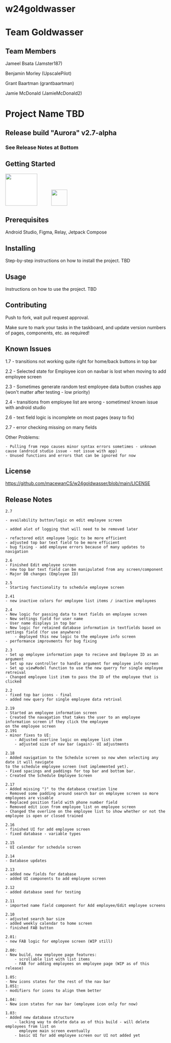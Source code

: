 # w24goldwasser
# Team Goldwasser
## Team Members

Jameel Bsata (Jamster187)

Benjamin Morley (UpscalePilot)

Grant Baartman (grantbaartman)

Jamie McDonald (JamieMcDonald2)

# Project Name TBD

## Release build "Aurora" v2.7-alpha

### See Release Notes at Bottom

## Getting Started

<a href="https://github.com/macewanCS/w24goldwasser.git"><img src="https://static.vecteezy.com/system/resources/previews/017/119/660/original/github-logo-git-hub-icon-with-text-on-white-and-black-background-free-vector.jpg" width="100" style="background: white; margin-right: 40px;"></a> <a href="https://www.figma.com/file/sjYPI6UptLTQ1tIf73pxSn/Team-Goldwasser?type=design&node-id=0%3A1&mode=design&t=Jnmr05dUMOu4uRa7-1"><img src="https://brandlogos.net/wp-content/uploads/2022/05/figma-logo_brandlogos.net_6n1pb.png" width="50"></a>

## Prerequisites

Android Studio, Figma, Relay, Jetpack Compose

## Installing

Step-by-step instructions on how to install the project.
TBD

## Usage

Instructions on how to use the project.
TBD

## Contributing

Push to fork, wait pull request approval.

Make sure to mark your tasks in the taskboard, and update version numbers of pages, components, etc.
as required!

## Known Issues

1.7 - transitions not working quite right for home/back buttons in top bar

2.2 - Selected state for Employee icon on navbar is lost when moving to add employee screen

2.3 - Sometimes generate random test employee data button crashes app (won't matter after testing - low priority)

2.4 - transitions from employee list are wrong - sometimes! known issue with android studio

2.6 - text field logic is incomplete on most pages (easy to fix)

2.7 - error checking missing on many fields

Other Problems:

    - Pulling from repo causes minor syntax errors sometimes - unknown cause (android studio issue - not issue with app)
    - Unused functions and errors that can be ignored for now

## License

https://github.com/macewanCS/w24goldwasser/blob/main/LICENSE

## Release Notes

    2.7

    - availability button/logic on edit employee screen

    - added alot of logging that will need to be removed later

    - refactored edit employee logic to be more efficient
    - adjusted top bar text field to be more efficient
    - bug fixing - add employee errors because of many updates to navigation

    2.6
    - Finished Edit employee screen
    - new top bar text field can be manipulated from any screen/component
    - Major DB changes (Employee ID)
    
    2.5
    - Starting functionality to schedule employee screen

    2.41
    - new inactive colors for employee list items / inactive employees

    2.4
    - New logic for passing data to text fields on employee screen
    - New settings field for user name
    - User name displays in top bar  
    - New logic for retained database information in textfields based on settings field (for use anywhere)
        - deployed this new logic to the employee info screen
    - performance improvments for bug fixing

    2.3
    - Set up employee information page to recieve and Employee ID as an argument
    - Set up nav controller to handle argument for employee info screen
    - Set up viewModel function to use the new querry for single employee retreival
    - Changed employee list item to pass the ID of the employee that is clicked

    2.2
    - fixed top bar icons - final
    - added new query for single employee data retrival

    2.19
    - Started an employee information screen
    - Created the navagation that takes the user to an employee information screen if they click the employee
    on the employee screen
    2.191
    - minor fixes to UI:
        - Adjusted overline logic on employee list item
        - adjusted size of nav bar (again)- UI adjustments 

    2.18
    - Added navigation to the Schedule screen so now when selecting any date it will navigate
    to the schedule employee screen (not implemented yet). 
    - Fixed spacings and paddings for top bar and bottom bar. 
    - Created the Schedule Employee Screen

    2.17
    - Added missing ")" to the database creation line
    - Removed some padding around search bar on employee screen so more employees are visable
    - Replaced position field with phone number field
    - Removed edit icon from employee list on employee screen
    - Changed the overline on the employee list to show whether or not the employee is open or closed trained

    2.16
    - finished UI for add employee screen
    - fixed database - variable types

    2.15
    - UI calendar for schedule screen

    2.14
    - Database updates

    2.13
    - added new fields for database
    - added UI components to add employee screen

    2.12
    - added database seed for testing

    2.11
    - imported name field component for Add employee/Edit employee screens

    2.10
    - adjusted search bar size
    - added weekly calendar to home screen
    - finished FAB button

    2.01:
    - new FAB logic for employee screen (WIP still)

    2.00:
    - New build, new employee page features:
        - scrollable list with list items
        - FAB for adding employees on employee page (WIP as of this release)

    1.05:
    - New icons states for the rest of the nav bar
    1.051:
    - modifiers for icons to align them better

    1.04:
    - New icon states for nav bar (employee icon only for now)  

    1.03:
    - Added new database structure
        - lacking way to delete data as of this build - will delete employees from list on
          employee main screen eventually
        - basic UI for add employee screen our UI not added yet
    






















